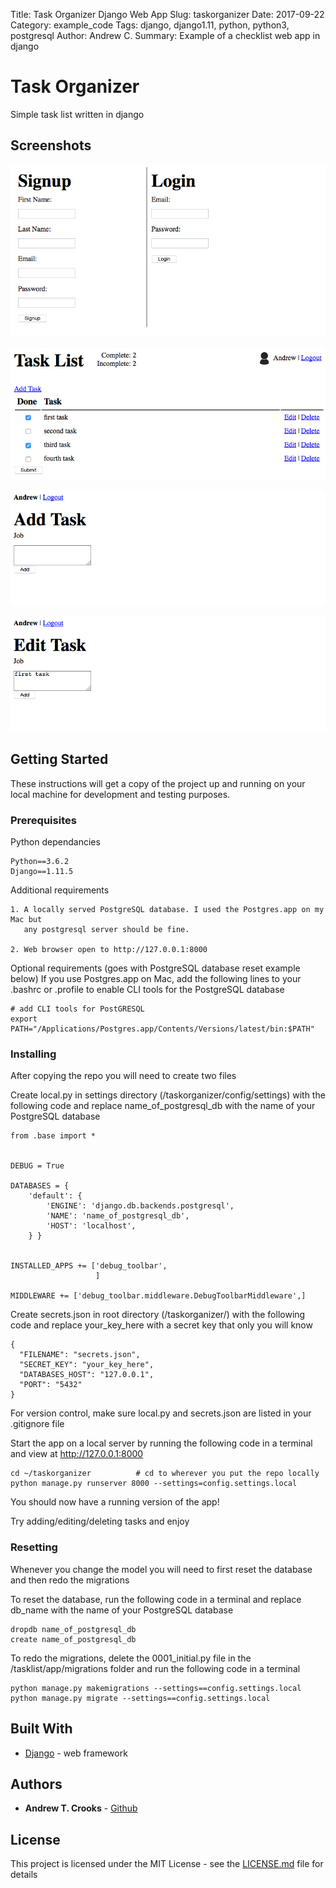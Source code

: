 Title: Task Organizer Django Web App
Slug: taskorganizer
Date: 2017-09-22
Category: example_code
Tags: django, django1.11, python, python3, postgresql
Author: Andrew C.
Summary: Example of a checklist web app in django


# Task Organizer

Simple task list written in django


## Screenshots

<!--adding {attach} like this ({attach}screenshot*.jpg) -->


![Sign-in/Login](screenshot1.jpg?raw=true "Sign-in/Login")

![Task List](screenshot2.jpg?raw=true "Task List")

![Add Task](screenshot3.jpg?raw=true "Add Task")

![Edit Task](screenshot4.jpg?raw=true "Edit Task")


## Getting Started

These instructions will get a copy of the project up and running on your local machine for development and testing purposes.

### Prerequisites

Python dependancies
```
Python==3.6.2
Django==1.11.5
```




Additional requirements
```
1. A locally served PostgreSQL database. I used the Postgres.app on my Mac but 
   any postgresql server should be fine.

2. Web browser open to http://127.0.0.1:8000
```


Optional requirements (goes with PostgreSQL database reset example below)
If you use Postgres.app on Mac, add the following lines to your .bashrc or .profile to enable CLI tools for the PostgreSQL database
```
# add CLI tools for PostGRESQL
export PATH="/Applications/Postgres.app/Contents/Versions/latest/bin:$PATH"
```

### Installing

After copying the repo you will need to create two files

Create local.py in settings directory (/taskorganizer/config/settings) with the following code and replace name_of_postgresql_db with the name of your PostgreSQL database
```
from .base import *


DEBUG = True

DATABASES = {
    'default': {
        'ENGINE': 'django.db.backends.postgresql',
        'NAME': 'name_of_postgresql_db',
        'HOST': 'localhost',
    } }


INSTALLED_APPS += ['debug_toolbar',
                   ]

MIDDLEWARE += ['debug_toolbar.middleware.DebugToolbarMiddleware',]
```

Create secrets.json in root directory (/taskorganizer/) with the following code and replace your_key_here with a secret key that only you will know
```
{
  "FILENAME": "secrets.json",
  "SECRET_KEY": "your_key_here",
  "DATABASES_HOST": "127.0.0.1",
  "PORT": "5432"
}
```

For version control, make sure local.py and secrets.json are listed in your .gitignore file

Start the app on a local server by running the following code in a terminal and view at http://127.0.0.1:8000

```
cd ~/taskorganizer          # cd to wherever you put the repo locally
python manage.py runserver 8000 --settings=config.settings.local
```

You should now have a running version of the app!

Try adding/editing/deleting tasks and enjoy


### Resetting

Whenever you change the model you will need to first reset the database and then redo the migrations

To reset the database, run the following code in a terminal and replace db_name with the name of your PostgreSQL database
```
dropdb name_of_postgresql_db
create name_of_postgresql_db
```

To redo the migrations, delete the 0001_initial.py file in the /tasklist/app/migrations folder and run the following code in a terminal
```
python manage.py makemigrations --settings==config.settings.local
python manage.py migrate --settings==config.settings.local
```


## Built With

* [Django](https://docs.djangoproject.com/en/1.11/) - web framework

## Authors

* **Andrew T. Crooks** - [Github](https://github.com/andrewtcrooks)

## License

This project is licensed under the MIT License - see the [LICENSE.md](LICENSE.md) file for details



